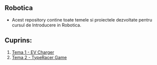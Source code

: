 ## Robotica

- Acest repository contine toate temele si proiectele dezvoltate pentru cursul de Introducere in Robotica.

## Cuprins:
1. [Tema 1 - EV Charger](TEMA1/)
2. [Tema 2 - TypeRacer Game](TEMA2/)
